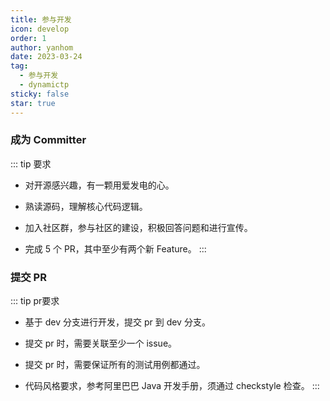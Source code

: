 ```yaml
---
title: 参与开发
icon: develop
order: 1
author: yanhom
date: 2023-03-24
tag:
  - 参与开发
  - dynamictp
sticky: false
star: true
---
```


### 成为 Committer

::: tip 要求
- 对开源感兴趣，有一颗用爱发电的心。

- 熟读源码，理解核心代码逻辑。

- 加入社区群，参与社区的建设，积极回答问题和进行宣传。

- 完成 5 个 PR，其中至少有两个新 Feature。
:::

### 提交 PR

::: tip pr要求
- 基于 dev 分支进行开发，提交 pr 到 dev 分支。

- 提交 pr 时，需要关联至少一个 issue。

- 提交 pr 时，需要保证所有的测试用例都通过。

- 代码风格要求，参考阿里巴巴 Java 开发手册，须通过 checkstyle 检查。
:::
